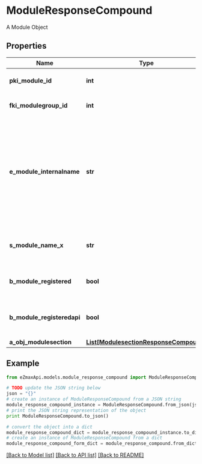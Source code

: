# ModuleResponseCompound

A Module Object

## Properties
Name | Type | Description | Notes
------------ | ------------- | ------------- | -------------
**pki_module_id** | **int** | The unique ID of the Module | 
**fki_modulegroup_id** | **int** | The unique ID of the Modulegroup | 
**e_module_internalname** | **str** | The Internal name of the Module.  This is theoretically an enum field but there are so many possibles values we decided not to list them all. | 
**s_module_name_x** | **str** | The Name of the Module in the language of the requester | 
**b_module_registered** | **bool** | Whether the Module is registered or not | 
**b_module_registeredapi** | **bool** | Whether the Module is registered or not for api use | 
**a_obj_modulesection** | [**List[ModulesectionResponseCompound]**](ModulesectionResponseCompound.md) |  | [optional] 

## Example

```python
from eZmaxApi.models.module_response_compound import ModuleResponseCompound

# TODO update the JSON string below
json = "{}"
# create an instance of ModuleResponseCompound from a JSON string
module_response_compound_instance = ModuleResponseCompound.from_json(json)
# print the JSON string representation of the object
print ModuleResponseCompound.to_json()

# convert the object into a dict
module_response_compound_dict = module_response_compound_instance.to_dict()
# create an instance of ModuleResponseCompound from a dict
module_response_compound_form_dict = module_response_compound.from_dict(module_response_compound_dict)
```
[[Back to Model list]](../README.md#documentation-for-models) [[Back to API list]](../README.md#documentation-for-api-endpoints) [[Back to README]](../README.md)



